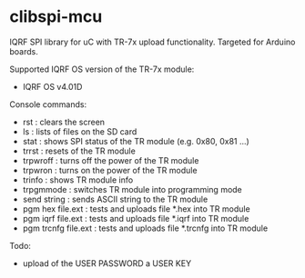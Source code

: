 # clibspi-mcu

IQRF SPI library for uC with TR-7x upload functionality.
Targeted for Arduino boards.

Supported IQRF OS version of the TR-7x module:

- IQRF OS v4.01D

Console commands:

- rst : clears the screen
- ls : lists of files on the SD card
- stat : shows SPI status of the TR module (e.g. 0x80, 0x81 ...)
- trrst : resets of the TR module
- trpwroff : turns off the power of the TR module
- trpwron : turns on the power of the TR module
- trinfo : shows TR module info
- trpgmmode : switches TR module into programming mode
- send string : sends ASCII string to the TR module
- pgm hex file.ext : tests and uploads file *.hex into TR module
- pgm iqrf file.ext : tests and uploads file *.iqrf into TR module
- pgm trcnfg file.ext : tests and uploads file *.trcnfg into TR module

Todo:

- upload of the USER PASSWORD a USER KEY
